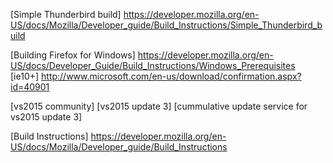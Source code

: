 [Simple Thunderbird build]
https://developer.mozilla.org/en-US/docs/Mozilla/Developer_guide/Build_Instructions/Simple_Thunderbird_build

[Building Firefox for Windows]
https://developer.mozilla.org/en-US/docs/Developer_Guide/Build_Instructions/Windows_Prerequisites
[ie10+]
http://www.microsoft.com/en-us/download/confirmation.aspx?id=40901

[vs2015 community]
[vs2015 update 3]
[cummulative update service for vs2015 update 3]

[Build Instructions]
https://developer.mozilla.org/en-US/docs/Mozilla/Developer_guide/Build_Instructions